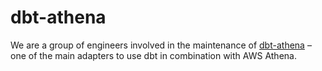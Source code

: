 # dbt-athena
We are a group of engineers involved in the maintenance of [dbt-athena](https://github.com/dbt-athena) – one of the main adapters to use dbt in combination with AWS Athena.
